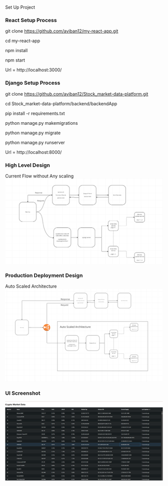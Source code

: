 Set Up Project

### React Setup Process ###

git clone https://github.com/aviban12/my-react-app.git

cd my-react-app

npm install

npm start

Url = http://localhost:3000/

### Django Setup Process ###

git clone https://github.com/aviban12/Stock_market-data-platform.git

cd Stock_market-data-platform/backend/backendApp

pip install -r requirements.txt

python manage.py makemigrations

python manage.py migrate

python manage.py runserver

Url = http://localhost:8000/

### High Level Design ###

Current Flow without Any scaling
![High Level Design](image.png)

### Production Deployment Design ###

Auto Scaled Architecture
![Auto Scaling Diagram](image-1.png)


### UI Screenshot ###
![User Interface Table](image-3.png)
